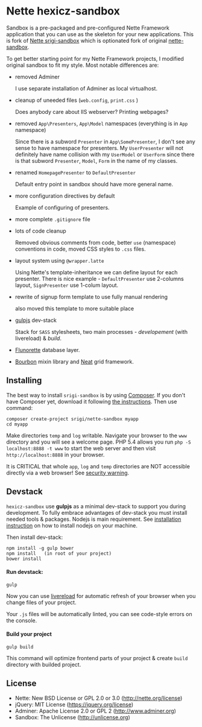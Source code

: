 Nette hexicz-sandbox
===================

Sandbox is a pre-packaged and pre-configured Nette Framework application
that you can use as the skeleton for your new applications. This is fork of [Nette srigi-sandbox](https://github.com/srigi/nette-sandbox) which is optionated fork of original [nette-sandbox](https://github.com/nette/sandbox).

To get better starting point for my Nette Framework projects, I modified original sandbox to fit my style. Most notable differences are:

- removed Adminer

  I use separate installation of Adminer as local virtualhost.

- cleanup of uneeded files (`web.config`, `print.css` )

  Does anybody care about IIS webserver? Printing webpages?

- removed `App\Presenters`, `App\Model` namespaces (everything is in `App` namespace)

  Since there is a subword `Presenter` in `App\SomePresenter`, I don't see any sense to have namespace for presenters. My `UserPresenter` will not definitely have name collision with my `UserModel` or `UserForm` since there is that subword `Presenter`, `Model`, `Form` in the name of my classes.

- renamed `HomepagePresenter` to `DefaultPresenter`

  Default entry point in sandbox should have more general name.

- more configuration directives by default

  Example of configuring of presenters.

- more complete `.gitignore` file

- lots of code cleanup

  Removed obvious comments from code, better `use` (namespace) conventions in code, moved CSS styles to `.css` files.

- layout system using `@wrapper.latte`

  Using Nette's template-inheritance we can define layout for each presenter. There is nice example - `DefaultPresenter` use 2-columns layout, `SignPresenter` use 1-colum layout.

- rewrite of signup form template to use fully manual rendering

  also moved this template to more suitable place

- [gulpjs](http://gulpjs.com) dev-stack

  Stack for `SASS` stylesheets, two main processes - *developement* (with livereload) & *build*.

- [Flunorette](https://github.com/icaine/flunorette) database layer.

- [Bourbon](http://bourbon.io/) mixin library and [Neat](http://neat.bourbon.io/) grid framework.


Installing
----------

The best way to install `srigi-sandbox` is by using [Composer](https://getcomposer.org/). If you don't have Composer yet, download
it following [the instructions](http://doc.nette.org/composer). Then use command:

    composer create-project srigi/nette-sandbox myapp
    cd myapp

Make directories `temp` and `log` writable. Navigate your browser
to the `www` directory and you will see a welcome page. PHP 5.4 allows
you run `php -S localhost:8888 -t www` to start the web server and
then visit `http://localhost:8888` in your browser.

It is CRITICAL that whole `app`, `log` and `temp` directories are NOT accessible
directly via a web browser! See [security warning](http://nette.org/security-warning).

Devstack
--------

`hexicz-sandbox` use **gulpjs** as a minimal dev-stack to support you during development. To fully embrace advantages of dev-stack you must install needed tools & packages. Nodejs is main requirement. See [installation instruction](https://github.com/joyent/node/wiki/installing-node.js-via-package-manager) on how to install nodejs on your machine.

Then install dev-stack:

    npm install -g gulp bower
    npm install   (in root of your project)
    bower install

#### Run devstack:

    gulp

Now you can use [livereload](http://feedback.livereload.com/knowledgebase/articles/86242-how-do-i-install-and-use-the-browser-extensions) for automatic refresh of your browser when you change files of your project.

Your `.js` files will be automatically linted, you can see code-style errors on the console.

#### Build your project

    gulp build

This command will optimize frontend parts of your project & create `build` directory with builded project.

License
-------
- Nette: New BSD License or GPL 2.0 or 3.0 (http://nette.org/license)
- jQuery: MIT License (https://jquery.org/license)
- Adminer: Apache License 2.0 or GPL 2 (http://www.adminer.org)
- Sandbox: The Unlicense (http://unlicense.org)
